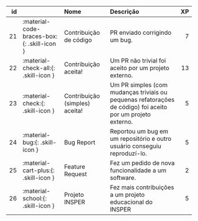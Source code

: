 |   id |                                            | Nome                           | Descrição                                                                                                   |   XP |
|-----:|:-------------------------------------------|:-------------------------------|:------------------------------------------------------------------------------------------------------------|-----:|
|   21 | :material-code-braces-box:{: .skill-icon } | Contribuição de código         | PR enviado corrigindo um bug.                                                                               |    7 |
|   22 | :material-check-all:{: .skill-icon }       | Contribuição aceita!           | Um PR não trivial foi aceito por um projeto externo.                                                        |   13 |
|   23 | :material-check:{: .skill-icon }           | Contribuição (simples) aceita! | Um PR simples (com mudanças triviais ou pequenas refatorações de código) foi aceito por um projeto externo. |    5 |
|   24 | :material-bug:{: .skill-icon }             | Bug Report                     | Reportou um bug em um repositório e outro usuário conseguiu reproduzí-lo.                                   |    5 |
|   25 | :material-cart-plus:{: .skill-icon }       | Feature Request                | Fez um pedido de nova funcionalidade a um software.                                                         |    2 |
|   26 | :material-school:{: .skill-icon }          | Projeto INSPER                 | Fez mais contribuições a um projeto educacional do INSPER                                                   |    5 |